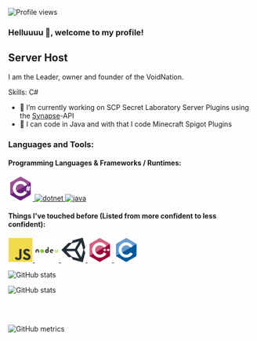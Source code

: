 ![Profile views](https://gpvc.arturio.dev/TheVoidNebula)  

### Helluuuu 👋, welcome to my profile!
## Server Host
I am the Leader, owner and founder of the VoidNation.


Skills: C#

- 🔭 I’m currently working on SCP Secret Laboratory Server Plugins using the [Synapse](https://github.com/SynapseSL/Synapse/)-API 
- 🌱 I can code in Java and with that I code Minecraft Spigot Plugins

<h3 align="left">Languages and Tools:</h3>
<p align="left"> 
  
#### Programming Languages & Frameworks / Runtimes:  
<a href="https://docs.microsoft.com/en-us/dotnet/csharp/" target="_blank"> 
<img src="https://github.com/TheVoidNebula/TheVoidNebula/blob/master/assets/csharp.svg" alt="csharp" width="50" height="50"/> 
</a>

<a href="https://dotnet.microsoft.com/" target="_blank"> 
<img src="https://github.com/TheVoidNebula/TheVoidNebula/assets/dot-net.svg" alt="dotnet" width="50" height="50"/>
</a>
  
<a href="https://www.java.com/en/" target="_blank"> 
<img src="https://github.com/TheVoidNebula/TheVoidNebula/assets/java.svg" alt="java" width="50" height="50"/>
</a>

#### Things I've touched before (Listed from more confident to less confident):

<a href="https://developer.mozilla.org/en-US/docs/Web/JavaScript" target="_blank">
<img src="https://github.com/AlmightyLks/AlmightyLks/blob/master/assets/javascript.svg" alt="javascript" width="50" height="50"/>
</a>

<a href="https://nodejs.org" target="_blank">
<img src="https://github.com/AlmightyLks/AlmightyLks/blob/master/assets/nodejs.svg" alt="nodejs" width="50" height="50"/>
</a>  

<a href="https://unity.com/" target="_blank">
<img src="https://github.com/AlmightyLks/AlmightyLks/blob/master/assets/unity3d.svg" alt="unity" width="50" height="50"/>
</a>  

<a href="https://www.w3schools.com/cpp/" target="_blank">
<img src="https://github.com/AlmightyLks/AlmightyLks/blob/master/assets/cplusplus.svg" alt="cplusplus" width="50" height="50"/>
</a>

<a href="https://www.cprogramming.com/" target="_blank">
<img src="https://github.com/AlmightyLks/AlmightyLks/blob/master/assets/c.svg" alt="c" width="50" height="50"/>
</a>  

</p>

![GitHub stats](https://github-readme-stats.vercel.app/api/top-langs/?username=AlmightyLks&show_icons=true)

![GitHub stats](https://github-readme-stats.vercel.app/api?username=AlmightyLks&show_icons=true&count_private=true)  

<br><br>

![GitHub metrics](https://metrics.lecoq.io/AlmightyLks)  

